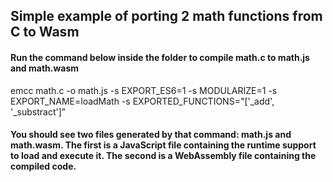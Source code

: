 ## Simple example of porting 2 math functions from C to Wasm

#### Run the command below inside the folder to compile math.c to math.js and math.wasm

emcc math.c -o math.js -s EXPORT_ES6=1 -s MODULARIZE=1 -s EXPORT_NAME=loadMath -s EXPORTED_FUNCTIONS="['_add', '_substract']"

#### You should see two files generated by that command: math.js and math.wasm. The first is a JavaScript file containing the runtime support to load and execute it. The second is a WebAssembly file containing the compiled code.
